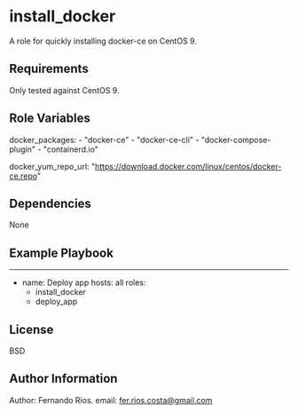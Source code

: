 install_docker
=========

A role for quickly installing docker-ce on CentOS 9.

Requirements
------------

Only tested against CentOS 9.

Role Variables
--------------

docker_packages:
  \- "docker-ce"
  \- "docker-ce-cli"
  \- "docker-compose-plugin"
  \- "containerd.io"

docker_yum_repo_url: "https://download.docker.com/linux/centos/docker-ce.repo"

Dependencies
------------

None

Example Playbook
----------------

---
- name: Deploy app
  hosts: all
  roles:
    - install_docker
    - deploy_app


License
-------

BSD

Author Information
------------------

Author: Fernando Rios.
email: fer.rios.costa@gmail.com 
